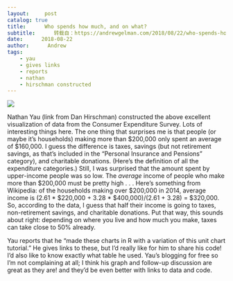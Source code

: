 ```yaml
---
layout:     post
catalog: true
title:      Who spends how much, and on what?
subtitle:      转载自：https://andrewgelman.com/2018/08/22/who-spends-how-much-and-on-what/
date:      2018-08-22
author:      Andrew
tags:
    - yau
    - gives links
    - reports
    - nathan
    - hirschman constructed
---
```





![](http://andrewgelman.com/wp-content/uploads/2018/02/Screen-Shot-2018-02-16-at-11.41.19-AM-1024x721.png)


Nathan Yau (link from Dan Hirschman) constructed the above excellent visualization of data from the Consumer Expenditure Survey. Lots of interesting things here. The one thing that surprises me is that people (or maybe it’s households) making more than $200,000 only spent an average of $160,000. I guess the difference is taxes, savings (but not retirement savings, as that’s included in the “Personal Insurance and Pensions” category), and charitable donations. (Here’s the definition of all the expenditure categories.) Still, I was surprised that the amount spent by upper-income people was so low. The *average* income of people who make more than $200,000 must be pretty high . . . Here’s something from Wikipedia: of the households making over $200,000 in 2014, average income is (2.61 * $220,000 + 3.28 * $400,000)/(2.61 + 3.28) = $320,000. So, according to the data, I guess that half their income is going to taxes, non-retirement savings, and charitable donations. Put that way, this sounds about right: depending on where you live and how much you make, taxes can take close to 50% already.

Yau reports that he “made these charts in R with a variation of this unit chart tutorial.” He gives links to these, but I’d really like for him to share his code! I’d also like to know exactly what table he used. Yau’s blogging for free so I’m not complaining at all; I think his graph and follow-up discussion are great as they are! and they’d be even better with links to data and code.



